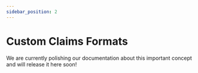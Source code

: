 ```yaml
---
sidebar_position: 2
---
```


# Custom Claims Formats
We are currently polishing our documentation about this important concept and will release it here soon!